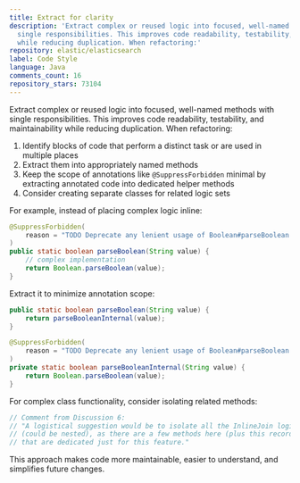 ```yaml
---
title: Extract for clarity
description: 'Extract complex or reused logic into focused, well-named methods with
  single responsibilities. This improves code readability, testability, and maintainability
  while reducing duplication. When refactoring:'
repository: elastic/elasticsearch
label: Code Style
language: Java
comments_count: 16
repository_stars: 73104
---
```


Extract complex or reused logic into focused, well-named methods with single responsibilities. This improves code readability, testability, and maintainability while reducing duplication. When refactoring:

1. Identify blocks of code that perform a distinct task or are used in multiple places
2. Extract them into appropriately named methods
3. Keep the scope of annotations like `@SuppressForbidden` minimal by extracting annotated code into dedicated helper methods
4. Consider creating separate classes for related logic sets

For example, instead of placing complex logic inline:

```java
@SuppressForbidden(
    reason = "TODO Deprecate any lenient usage of Boolean#parseBoolean https://github.com/elastic/elasticsearch/issues/128993"
)
public static boolean parseBoolean(String value) {
    // complex implementation
    return Boolean.parseBoolean(value);
}
```

Extract it to minimize annotation scope:

```java
public static boolean parseBoolean(String value) {
    return parseBooleanInternal(value);
}

@SuppressForbidden(
    reason = "TODO Deprecate any lenient usage of Boolean#parseBoolean https://github.com/elastic/elasticsearch/issues/128993"
)
private static boolean parseBooleanInternal(String value) {
    return Boolean.parseBoolean(value);
}
```

For complex class functionality, consider isolating related methods:

```java
// Comment from Discussion 6: 
// "A logistical suggestion would be to isolate all the InlineJoin logic into its own class 
// (could be nested), as there are a few methods here (plus this record) 
// that are dedicated just for this feature."
```

This approach makes code more maintainable, easier to understand, and simplifies future changes.
